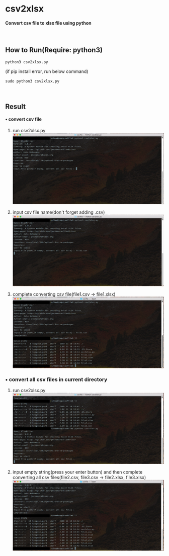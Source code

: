 
# csv2xlsx

#### Convert csv file to xlsx file using python

<br />

## How to Run(Require: python3)
```shell
python3 csv2xlsx.py
```
(if pip install error, run below command)
```shell
sudo python3 csv2xlsx.py
```

<br />

## Result
#### • convert csv file
1. run csv2xlsx.py
  ![](images/1.png)
  
2. input csv file name(don't forget adding .csv)
  ![](images/2.png)
  
3. complete converting csv file(file1.csv -> file1.xlsx)
  ![](images/3.png)

### • convert all csv files in current directory
1. run csv2xlsx.py
  ![](images/4.png)
  
2. input empty string(press your enter button) and then complete converting all csv files(file2.csv, file3.csv -> file2.xlsx, file3.xlsx)
  ![](images/5.png)
